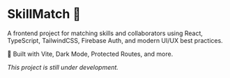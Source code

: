 # SkillMatch 👥

A frontend project for matching skills and collaborators using React, TypeScript, TailwindCSS, Firebase Auth, and modern UI/UX best practices.

🚀 Built with Vite, Dark Mode, Protected Routes, and more.

_This project is still under development._
